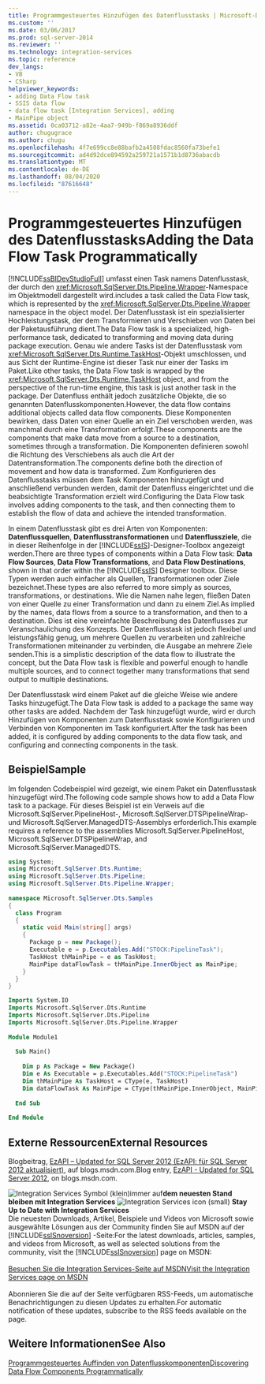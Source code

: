 ```yaml
---
title: Programmgesteuertes Hinzufügen des Datenflusstasks | Microsoft-Dokumentation
ms.custom: ''
ms.date: 03/06/2017
ms.prod: sql-server-2014
ms.reviewer: ''
ms.technology: integration-services
ms.topic: reference
dev_langs:
- VB
- CSharp
helpviewer_keywords:
- adding Data Flow task
- SSIS data flow
- data flow task [Integration Services], adding
- MainPipe object
ms.assetid: 0ca03712-a82e-4aa7-949b-f869a8936ddf
author: chugugrace
ms.author: chugu
ms.openlocfilehash: 4f7e699cc8e88bafb2a4508fdac8560fa73befe1
ms.sourcegitcommit: ad4d92dce894592a259721a1571b1d8736abacdb
ms.translationtype: MT
ms.contentlocale: de-DE
ms.lasthandoff: 08/04/2020
ms.locfileid: "87616648"
---
```

# <a name="adding-the-data-flow-task-programmatically"></a><span data-ttu-id="99c1e-102">Programmgesteuertes Hinzufügen des Datenflusstasks</span><span class="sxs-lookup"><span data-stu-id="99c1e-102">Adding the Data Flow Task Programmatically</span></span>
  [!INCLUDE[ssBIDevStudioFull](../../includes/ssbidevstudiofull-md.md)] <span data-ttu-id="99c1e-103">umfasst einen Task namens Datenflusstask, der durch den <xref:Microsoft.SqlServer.Dts.Pipeline.Wrapper>-Namespace im Objektmodell dargestellt wird.</span><span class="sxs-lookup"><span data-stu-id="99c1e-103">includes a task called the Data Flow task, which is represented by the <xref:Microsoft.SqlServer.Dts.Pipeline.Wrapper> namespace in the object model.</span></span> <span data-ttu-id="99c1e-104">Der Datenflusstask ist ein spezialisierter Hochleistungstask, der dem Transformieren und Verschieben von Daten bei der Paketausführung dient.</span><span class="sxs-lookup"><span data-stu-id="99c1e-104">The Data Flow task is a specialized, high-performance task, dedicated to transforming and moving data during package execution.</span></span> <span data-ttu-id="99c1e-105">Genau wie andere Tasks ist der Datenflusstask vom <xref:Microsoft.SqlServer.Dts.Runtime.TaskHost>-Objekt umschlossen, und aus Sicht der Runtime-Engine ist dieser Task nur einer der Tasks im Paket.</span><span class="sxs-lookup"><span data-stu-id="99c1e-105">Like other tasks, the Data Flow task is wrapped by the <xref:Microsoft.SqlServer.Dts.Runtime.TaskHost> object, and from the perspective of the run-time engine, this task is just another task in the package.</span></span> <span data-ttu-id="99c1e-106">Der Datenfluss enthält jedoch zusätzliche Objekte, die so genannten Datenflusskomponenten.</span><span class="sxs-lookup"><span data-stu-id="99c1e-106">However, the data flow contains additional objects called data flow components.</span></span> <span data-ttu-id="99c1e-107">Diese Komponenten bewirken, dass Daten von einer Quelle an ein Ziel verschoben werden, was manchmal durch eine Transformation erfolgt.</span><span class="sxs-lookup"><span data-stu-id="99c1e-107">These components are the components that make data move from a source to a destination, sometimes through a transformation.</span></span> <span data-ttu-id="99c1e-108">Die Komponenten definieren sowohl die Richtung des Verschiebens als auch die Art der Datentransformation.</span><span class="sxs-lookup"><span data-stu-id="99c1e-108">The components define both the direction of movement and how data is transformed.</span></span> <span data-ttu-id="99c1e-109">Zum Konfigurieren des Datenflusstasks müssen dem Task Komponenten hinzugefügt und anschließend verbunden werden, damit der Datenfluss eingerichtet und die beabsichtigte Transformation erzielt wird.</span><span class="sxs-lookup"><span data-stu-id="99c1e-109">Configuring the Data Flow task involves adding components to the task, and then connecting them to establish the flow of data and achieve the intended transformation.</span></span>  
  
 <span data-ttu-id="99c1e-110">In einem Datenflusstask gibt es drei Arten von Komponenten: **Datenflussquellen**, **Datenflusstransformationen** und **Datenflussziele**, die in dieser Reihenfolge in der [!INCLUDE[ssIS](../../includes/ssis-md.md)]-Designer-Toolbox angezeigt werden.</span><span class="sxs-lookup"><span data-stu-id="99c1e-110">There are three types of components within a Data Flow task: **Data Flow Sources**, **Data Flow Transformations**, and **Data Flow Destinations**, shown in that order within the [!INCLUDE[ssIS](../../includes/ssis-md.md)] Designer toolbox.</span></span> <span data-ttu-id="99c1e-111">Diese Typen werden auch einfacher als Quellen, Transformationen oder Ziele bezeichnet.</span><span class="sxs-lookup"><span data-stu-id="99c1e-111">These types are also referred to more simply as sources, transformations, or destinations.</span></span> <span data-ttu-id="99c1e-112">Wie die Namen nahe legen, fließen Daten von einer Quelle zu einer Transformation und dann zu einem Ziel.</span><span class="sxs-lookup"><span data-stu-id="99c1e-112">As implied by the names, data flows from a source to a transformation, and then to a destination.</span></span> <span data-ttu-id="99c1e-113">Dies ist eine vereinfachte Beschreibung des Datenflusses zur Veranschaulichung des Konzepts. Der Datenflusstask ist jedoch flexibel und leistungsfähig genug, um mehrere Quellen zu verarbeiten und zahlreiche Transformationen miteinander zu verbinden, die Ausgabe an mehrere Ziele senden.</span><span class="sxs-lookup"><span data-stu-id="99c1e-113">This is a simplistic description of the data flow to illustrate the concept, but the Data Flow task is flexible and powerful enough to handle multiple sources, and to connect together many transformations that send output to multiple destinations.</span></span>  
  
 <span data-ttu-id="99c1e-114">Der Datenflusstask wird einem Paket auf die gleiche Weise wie andere Tasks hinzugefügt.</span><span class="sxs-lookup"><span data-stu-id="99c1e-114">The Data Flow task is added to a package the same way other tasks are added.</span></span> <span data-ttu-id="99c1e-115">Nachdem der Task hinzugefügt wurde, wird er durch Hinzufügen von Komponenten zum Datenflusstask sowie Konfigurieren und Verbinden von Komponenten im Task konfiguriert.</span><span class="sxs-lookup"><span data-stu-id="99c1e-115">After the task has been added, it is configured by adding components to the data flow task, and configuring and connecting components in the task.</span></span>  
  
## <a name="sample"></a><span data-ttu-id="99c1e-116">Beispiel</span><span class="sxs-lookup"><span data-stu-id="99c1e-116">Sample</span></span>  
 <span data-ttu-id="99c1e-117">Im folgenden Codebeispiel wird gezeigt, wie einem Paket ein Datenflusstask hinzugefügt wird.</span><span class="sxs-lookup"><span data-stu-id="99c1e-117">The following code sample shows how to add a Data Flow task to a package.</span></span> <span data-ttu-id="99c1e-118">Für dieses Beispiel ist ein Verweis auf die Microsoft.SqlServer.PipelineHost-, Microsoft.SqlServer.DTSPipelineWrap- und Microsoft.SqlServer.ManagedDTS-Assemblys erforderlich.</span><span class="sxs-lookup"><span data-stu-id="99c1e-118">This example requires a reference to the assemblies Microsoft.SqlServer.PipelineHost, Microsoft.SqlServer.DTSPipelineWrap, and Microsoft.SqlServer.ManagedDTS.</span></span>  
  
```csharp  
using System;  
using Microsoft.SqlServer.Dts.Runtime;  
using Microsoft.SqlServer.Dts.Pipeline;  
using Microsoft.SqlServer.Dts.Pipeline.Wrapper;  
  
namespace Microsoft.SqlServer.Dts.Samples  
{  
  class Program  
  {  
    static void Main(string[] args)  
    {  
      Package p = new Package();  
      Executable e = p.Executables.Add("STOCK:PipelineTask");  
      TaskHost thMainPipe = e as TaskHost;  
      MainPipe dataFlowTask = thMainPipe.InnerObject as MainPipe;   
    }  
  }  
}  
```  
  
```vb  
Imports System.IO  
Imports Microsoft.SqlServer.Dts.Runtime  
Imports Microsoft.SqlServer.Dts.Pipeline  
Imports Microsoft.SqlServer.Dts.Pipeline.Wrapper  
  
Module Module1  
  
  Sub Main()  
  
    Dim p As Package = New Package()  
    Dim e As Executable = p.Executables.Add("STOCK:PipelineTask")  
    Dim thMainPipe As TaskHost = CType(e, TaskHost)  
    Dim dataFlowTask As MainPipe = CType(thMainPipe.InnerObject, MainPipe)  
  
  End Sub  
  
End Module  
```  
  
## <a name="external-resources"></a><span data-ttu-id="99c1e-119">Externe Ressourcen</span><span class="sxs-lookup"><span data-stu-id="99c1e-119">External Resources</span></span>  
 <span data-ttu-id="99c1e-120">Blogbeitrag, [EzAPI – Updated for SQL Server 2012 (EzAPI: für SQL Server 2012 aktualisiert)](https://go.microsoft.com/fwlink/?LinkId=243223), auf blogs.msdn.com.</span><span class="sxs-lookup"><span data-stu-id="99c1e-120">Blog entry, [EzAPI - Updated for SQL Server 2012](https://go.microsoft.com/fwlink/?LinkId=243223), on blogs.msdn.com.</span></span>  
  
<span data-ttu-id="99c1e-121">![Integration Services Symbol (klein)](../media/dts-16.gif "Integration Services (kleines Symbol)")immer auf**dem neuesten Stand bleiben mit Integration Services**  </span><span class="sxs-lookup"><span data-stu-id="99c1e-121">![Integration Services icon (small)](../media/dts-16.gif "Integration Services icon (small)")  **Stay Up to Date with Integration Services**</span></span><br /> <span data-ttu-id="99c1e-122">Die neuesten Downloads, Artikel, Beispiele und Videos von Microsoft sowie ausgewählte Lösungen aus der Community finden Sie auf MSDN auf der [!INCLUDE[ssISnoversion](../../includes/ssisnoversion-md.md)] -Seite:</span><span class="sxs-lookup"><span data-stu-id="99c1e-122">For the latest downloads, articles, samples, and videos from Microsoft, as well as selected solutions from the community, visit the [!INCLUDE[ssISnoversion](../../includes/ssisnoversion-md.md)] page on MSDN:</span></span><br /><br /> [<span data-ttu-id="99c1e-123">Besuchen Sie die Integration Services-Seite auf MSDN</span><span class="sxs-lookup"><span data-stu-id="99c1e-123">Visit the Integration Services page on MSDN</span></span>](https://go.microsoft.com/fwlink/?LinkId=136655)<br /><br /> <span data-ttu-id="99c1e-124">Abonnieren Sie die auf der Seite verfügbaren RSS-Feeds, um automatische Benachrichtigungen zu diesen Updates zu erhalten.</span><span class="sxs-lookup"><span data-stu-id="99c1e-124">For automatic notification of these updates, subscribe to the RSS feeds available on the page.</span></span>  
  
## <a name="see-also"></a><span data-ttu-id="99c1e-125">Weitere Informationen</span><span class="sxs-lookup"><span data-stu-id="99c1e-125">See Also</span></span>  
 [<span data-ttu-id="99c1e-126">Programmgesteuertes Auffinden von Datenflusskomponenten</span><span class="sxs-lookup"><span data-stu-id="99c1e-126">Discovering Data Flow Components Programmatically</span></span>](../building-packages-programmatically/discovering-data-flow-components-programmatically.md)  
  
  
